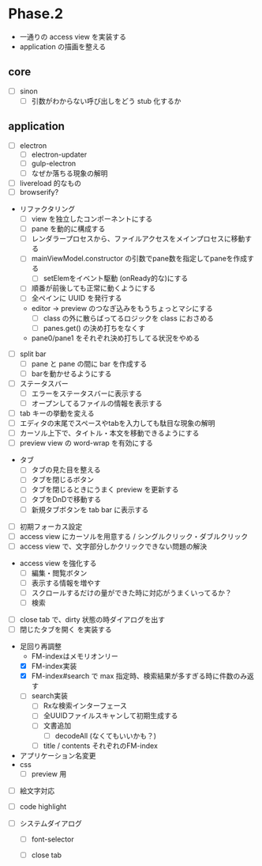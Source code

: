 Phase.2
=======

* 一通りの access view を実装する
* application の描画を整える




core
----

* [ ] sinon
	* [ ] 引数がわからない呼び出しをどう stub 化するか

application
-----------

* [ ] electron
	* [ ] electron-updater
	* [ ] gulp-electron
	* [ ] なぜか落ちる現象の解明
* [ ] livereload 的なもの
* [ ] browserify?

* リファクタリング
	- [ ] view を独立したコンポーネントにする
    - [ ] pane を動的に構成する
	- [ ] レンダラープロセスから、ファイルアクセスをメインプロセスに移動する
	- [ ] mainViewModel.constructor の引数でpane数を指定してpaneを作成する
		* [ ] setElemをイベント駆動 (onReady的な)にする
	- [ ] 順番が前後しても正常に動くようにする
	- [ ] 全ペインに UUID を発行する
	- editor -> preview のつなぎ込みをもうちょっとマシにする
		* [ ] class の外に散らばってるロジックを class におさめる
		* [ ] panes.get() の決め打ちをなくす
	- pane0/pane1 をそれぞれ決め打ちしてる状況をやめる

* [ ] split bar
    - [ ] pane と pane の間に bar を作成する
    - [ ] barを動かせるようにする
* [ ] ステータスバー
	* [ ] エラーをステータスバーに表示する
	* [ ] オープンしてるファイルの情報を表示する
* [ ] tab キーの挙動を変える
* [ ] エディタの末尾でスペースやtabを入力しても駄目な現象の解明
* [ ] カーソル上下で、タイトル・本文を移動できるようにする
* [ ] preview view の word-wrap を有効にする
* タブ
	- [ ] タブの見た目を整える
	- [ ] タブを閉じるボタン
	- [ ] タブを閉じるときにうまく preview を更新する
	- [ ] タブをDnDで移動する
	- [ ] 新規タブボタンを tab bar に表示する
* [ ] 初期フォーカス設定
* [ ] access view にカーソルを用意する / シングルクリック・ダブルクリック
* [ ] access view で、文字部分しかクリックできない問題の解決
* access view を強化する
	- [ ] 編集・閲覧ボタン
	- [ ] 表示する情報を増やす
	- [ ] スクロールするだけの量ができた時に対応がうまくいってるか？
	- [ ] 検索
* [ ] close tab で、dirty 状態の時ダイアログを出す
* [ ] 閉じたタブを開く を実装する

* 足回り再調整
	- FM-indexはメモリオンリー
	- [x] FM-index実装
	- [x] FM-index#search で max 指定時、検索結果が多すぎる時に件数のみ返す
	- [ ] search実装
		* [ ] Rxな検索インターフェース
		* [ ] 全UUIDファイルスキャンして初期生成する
		* [ ] 文書追加
			- [ ] decodeAll (なくてもいいかも？)
		* [ ] title / contents それぞれのFM-index

* アプリケーション名変更
* css
	- [ ] preview 用
* [ ] 絵文字対応
* [ ] code highlight

* [ ] システムダイアログ
	- [ ] font-selector
	- [ ] close tab

